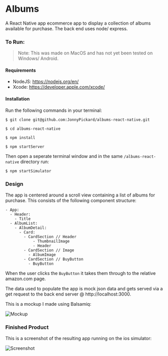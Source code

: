 Albums
======

A React Native app ecommerce app to display a collection of albums available for purchase. The back end uses node/ express.

### To Run:

> Note: This was made on MacOS and has not yet been tested on Windows/ Android.

#### Requirements

- NodeJS: https://nodejs.org/en/
- Xcode: https://developer.apple.com/xcode/

#### Installation

Run the following commands in your terminal:

`$ git clone git@github.com:JonnyPickard/albums-react-native.git`

`$ cd albums-react-native`

`$ npm install`

`$ npm startServer`

Then open a seperate terminal window and in the same `/albums-react-native` directory run:

`$ npm startSimulator`

### Design

The app is centered around a scroll view containing a list of albums for purchase. This consists of the following component structure:

```
- App:  
  - Header:  
    - Title
  - AlbumList:  
    - AlbumDetail:  
      - Card:
        - CardSection // Header
            - ThumbnailImage
            - Header
        - CardSection // Image
          - AlbumImage
        - CardSection // BuyButton
          - BuyButton 
```

When the user clicks the `BuyButton` it takes them through to the relative amazon.com page.  

The data used to populate the app is mock json data and gets served via a get request to the back end server @ http://localhost:3000.

This is a mockup I made using Balsamiq:  

![Mockup]

### Finished Product

This is a screenshot of the resulting app running on the ios simulator:  

![Screenshot]

[Mockup]: https://github.com/JonnyPickard/albums-react-native/blob/master/src/docs/AlbumsMockup.png

[Screenshot]: https://github.com/JonnyPickard/albums-react-native/blob/master/src/docs/AlbumsAppScreenShot.png
